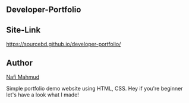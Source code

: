 ## Developer-Portfolio
## Site-Link
https://sourcebd.github.io/developer-portfolio/

## Author 
[Nafi Mahmud][author]

[author]: https://sourcebd.github.io/nafi.com/
Simple portfolio demo website using HTML, CSS. Hey if you're beginner let's have a look what I made!